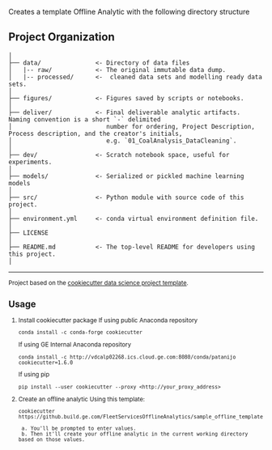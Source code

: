 Creates a template Offline Analytic with the following directory structure

Project Organization
------------

    │
    ├── data/               <- Directory of data files
    │   |-- raw/            <- The original immutable data dump.
    │   |-- processed/      <-  cleaned data sets and modelling ready data sets.  
    │
    ├── figures/            <- Figures saved by scripts or notebooks.
    │
    ├── deliver/            <- Final deliverable analytic artifacts. Naming convention is a short `-` delimited 
    │                          number for ordering, Project Description, Process description, and the creator's initials,
    │                          e.g. `01_CoalAnalysis_DataCleaning`.
    │
    ├── dev/                <- Scratch notebook space, useful for experiments.
    │
    ├── models/             <- Serialized or pickled machine learning models
    │
    ├── src/                <- Python module with source code of this project.
    │
    ├── environment.yml     <- conda virtual environment definition file.
    │
    ├── LICENSE
    │
    ├── README.md           <- The top-level README for developers using this project.
    │


--------

<p><small>Project based on the <a target="_blank" href="https://github.build.ge.com/FleetServicesOfflineAnalytics/sample_offline_template">cookiecutter data science project template</a>.</p>

Usage
------------
1. Install cookiecutter package
    If using public Anaconda repository
    
    `conda install -c conda-forge cookiecutter `
    
    If using GE Internal Anaconda repository
    
    `conda install -c http://vdcalp02268.ics.cloud.ge.com:8080/conda/patanijo cookiecutter=1.6.0`  
    
    If using pip
    
   `pip install --user cookiecutter --proxy <http://your_proxy_address>`
   
2. Create an offline analytic Using this template:

    `cookiecutter https://github.build.ge.com/FleetServicesOfflineAnalytics/sample_offline_template`

        a. You'll be prompted to enter values.
        b. Then it'll create your offline analytic in the current working directory based on those values.
        
